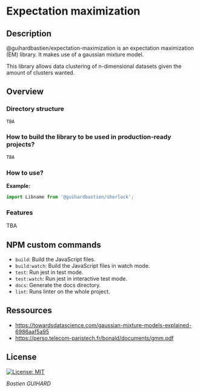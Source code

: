 # Expectation maximization
## Description

@guihardbastien/expectation-maximization is an expectation maximization (EM) library. It makes use of a gaussian mixture model.

This library allows data clustering of n-dimensional datasets given the amount of clusters wanted.

## Overview
### Directory structure
```bash
TBA
```
### How to build the library to be used in production-ready projects?
```bash
TBA
```
### How to use?
__Example:__

```typescript
import Libname from '@guihardbastien/sherlock';

```
### Features
TBA
## NPM custom commands

- `build`: Build the JavaScript files.
- `build:watch`: Build the JavaScript files in watch mode.
- `test`: Run jest in test mode.
- `test:watch`: Run jest in interactive test mode.
- `docs`: Generate the docs directory.
- `lint`: Runs linter on the whole project.


## Ressources
* https://towardsdatascience.com/gaussian-mixture-models-explained-6986aaf5a95
* https://perso.telecom-paristech.fr/bonald/documents/gmm.pdf

## License

[![License: MIT](https://img.shields.io/badge/License-MIT-yellow.svg)](https://opensource.org/licenses/MIT)

*Bastien GUIHARD*
